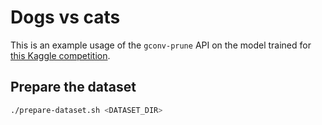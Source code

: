 # Dogs vs cats

This is an example usage of the `gconv-prune` API on the model trained for [this Kaggle competition](https://www.kaggle.com/c/dogs-vs-cats/data).

## Prepare the dataset

```sh
./prepare-dataset.sh <DATASET_DIR>
```
